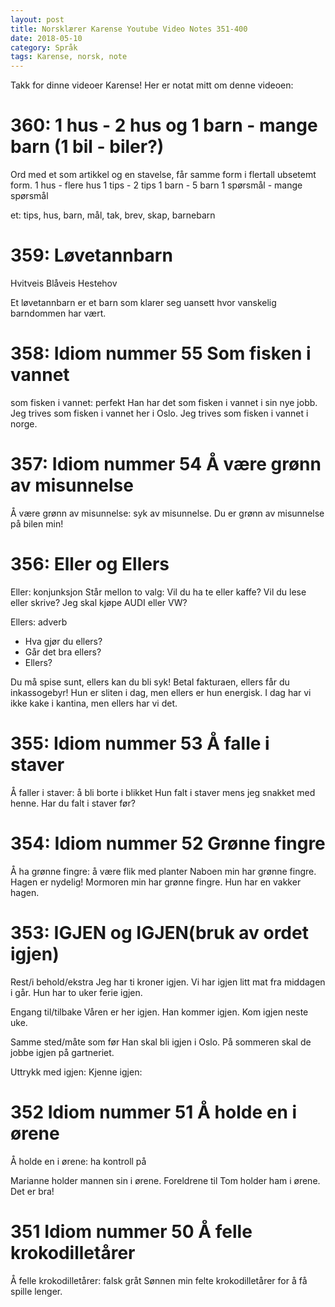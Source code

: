 ```yaml
---
layout: post
title: Norsklærer Karense Youtube Video Notes 351-400
date: 2018-05-10
category: Språk
tags: Karense, norsk, note
---
```

Takk for dinne videoer Karense! Her er notat mitt om denne videoen:

# 360: 1 hus - 2 hus og 1 barn - mange barn (1 bil - biler?)
Ord med et som artikkel og en stavelse, får samme form i flertall ubsetemt form.
1 hus - flere hus
1 tips - 2 tips
1 barn - 5 barn
1 spørsmål - mange spørsmål

et:
tips, hus, barn, mål, tak, brev, skap, barnebarn

# 359: Løvetannbarn
Hvitveis
Blåveis
Hestehov

Et løvetannbarn er et barn som klarer seg uansett hvor vanskelig barndommen har vært.

# 358: Idiom nummer 55 Som fisken i vannet
som fisken i vannet: perfekt
Han har det som fisken i vannet i sin nye jobb.
Jeg trives som fisken i vannet her i Oslo.
Jeg trives som fisken i vannet i norge.

# 357: Idiom nummer 54 Å være grønn av misunnelse
Å være grønn av misunnelse: syk av misunnelse.
Du er grønn av misunnelse på bilen min!	

# 356: Eller og Ellers
Eller: konjunksjon
Står mellon to valg:
Vil du ha te eller kaffe?
Vil du lese eller skrive?
Jeg skal kjøpe AUDI eller VW?

Ellers: adverb
* Hva gjør du ellers?
* Går det bra ellers?
* Ellers?

Du må spise sunt, ellers kan du bli syk!
Betal fakturaen, ellers får du inkassogebyr!
Hun er sliten i dag, men ellers er hun energisk.
I dag har vi ikke kake i kantina, men ellers har vi det.

# 355: Idiom nummer 53 Å falle i staver
Å faller i staver:
å bli borte i blikket
Hun falt i staver mens jeg snakket med henne.
Har du falt i staver før?

# 354: Idiom nummer 52 Grønne fingre
Å ha grønne fingre:
å være flik med planter
Naboen min har grønne fingre. Hagen er nydelig!
Mormoren min har grønne fingre. Hun har en vakker hagen.

# 353: IGJEN og IGJEN(bruk av ordet igjen)
Rest/i behold/ekstra
Jeg har ti kroner igjen.
Vi har igjen litt mat fra middagen i går.
Hun har to uker ferie igjen.

Engang til/tilbake
Våren er her igjen.
Han kommer igjen.
Kom igjen neste uke.

Samme sted/måte som før
Han skal bli igjen i Oslo.
På sommeren skal de jobbe igjen på gartneriet.

Uttrykk med igjen:
Kjenne igjen:

# 352 Idiom nummer 51 Å holde en i ørene
Å holde en i ørene: ha kontroll på

Marianne holder mannen sin i ørene.
Foreldrene til Tom holder ham i ørene. Det er bra!

# 351 Idiom nummer 50 Å felle krokodilletårer
Å felle krokodilletårer: 
falsk gråt
Sønnen min felte krokodilletårer for å få spille lenger.

